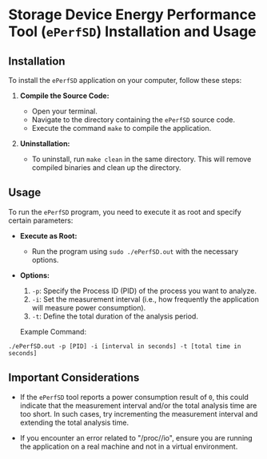 # Storage Device Energy Performance Tool (`ePerfSD`) Installation and Usage

## Installation

To install the `ePerfSD` application on your computer, follow these steps:

1. **Compile the Source Code:**
   - Open your terminal.
   - Navigate to the directory containing the `ePerfSD` source code.
   - Execute the command `make` to compile the application.

2. **Uninstallation:**
   - To uninstall, run `make clean` in the same directory. This will remove compiled binaries and clean up the directory.

## Usage

To run the `ePerfSD` program, you need to execute it as root and specify certain parameters:

- **Execute as Root:**
  - Run the program using `sudo ./ePerfSD.out` with the necessary options.

- **Options:**
  1. `-p`: Specify the Process ID (PID) of the process you want to analyze.
  2. `-i`: Set the measurement interval (i.e., how frequently the application will measure power consumption).
  3. `-t`: Define the total duration of the analysis period.

  Example Command:

`./ePerfSD.out -p [PID] -i [interval in seconds] -t [total time in seconds]`

  
## Important Considerations

- If the `ePerfSD` tool reports a power consumption result of `0`, this could indicate that the measurement interval and/or the total analysis time are too short. In such cases, try incrementing the measurement interval and extending the total analysis time.

- If you encounter an error related to "/proc/<PID>/io", ensure you are running the application on a real machine and not in a virtual environment.

